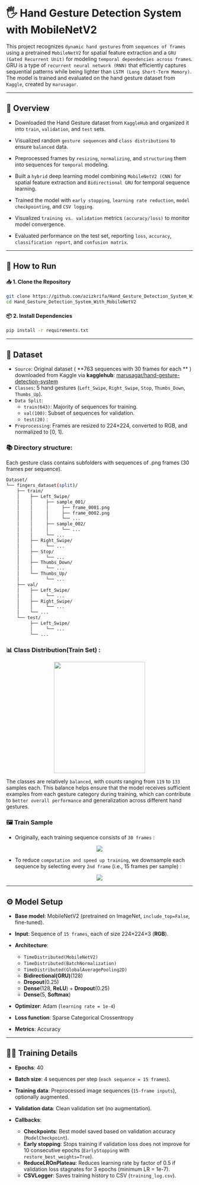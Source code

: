 # 🖐️ Hand Gesture Detection System with MobileNetV2
This project recognizes `dynamic hand gestures` from `sequences of frames` using a pretrained `MobileNetV2` for spatial feature extraction and a `GRU (Gated Recurrent Unit)` for modeling `temporal dependencies across frames`. GRU is a type of `recurrent neural network (RNN)` that efficiently captures sequential patterns while being lighter than `LSTM (Long Short-Term Memory)`. The model is trained and evaluated on the hand gesture dataset from `Kaggle`, created by `marusagar`.

----

## 🧠 Overview

  - Downloaded the Hand Gesture dataset from `KaggleHub` and organized it into `train`, `validation`, and `test` sets.

  - Visualized random `gesture sequences` and `class distributions` to ensure `balanced` data.

  - Preprocessed frames by `resizing`, `normalizing`, and `structuring` them into sequences for `temporal` modeling.

  - Built a `hybrid` deep learning model combining `MobileNetV2 (CNN)` for spatial feature extraction and `Bidirectional GRU` for temporal sequence learning.

  - Trained the model with `early stopping`, `learning rate reduction`, `model checkpointing`, and `CSV logging`.

  - Visualized `training vs. validation` metrics `(accuracy/loss)` to monitor model convergence.

  - Evaluated performance on the test set, reporting `loss`, `accuracy`, `classification report`, and `confusion matrix`.


----

## 🚀 How to Run

#### 📥 1. Clone the Repository

```bash
git clone https://github.com/azizkrifa/Hand_Gesture_Detection_System_With_MobileNetV2.git
cd Hand_Gesture_Detection_System_With_MobileNetV2
```
#### 📦 2. Install Dependencies

```bash
pip install -r requirements.txt
```

----

## 📁 Dataset

  - `Source`: Original dataset ( **763 sequences with 30 frames for each **  ) downloaded from Kaggle via **kagglehub**: [marusagar/hand-gesture-detection-system](https://www.kaggle.com/code/marusagar/hand-gesture-recognition-system)
  - `Classes`: 5 hand gestures (`Left_Swipe`, `Right_Swipe`, `Stop`, `Thumbs_Down`, `Thumbs_Up`).
  - `Data Split`:
      - `train(643)`: Majority of sequences for training.
      - `val(100)`: Subset of sequences for validation.
      - `test(20)` :
  - `Preprocessing`: Frames are resized to 224×224, converted to RGB, and normalized to [0, 1].

### 📚 Directory structure: 
Each gesture class contains subfolders with sequences of .png frames (30 frames per sequence).

```bash
Dataset/
└── fingers_dataset(split)/
    ├── train/
    │    ├── Left_Swipe/
    │    │     ├── sample_001/
    │    │     │     ├── frame_0001.png
    │    │     │     ├── frame_0002.png
    │    │     │     └── ...
    │    │     ├── sample_002/
    │    │     │     └── ...
    │    │     └── ...
    │    ├── Right_Swipe/
    │    │     └── ...
    │    ├── Stop/
    │    │     └── ...
    │    ├── Thumbs_Down/
    │    │     └── ...
    │    └── Thumbs_Up/
    │          └── ...
    ├── val/
    │    ├── Left_Swipe/
    │    │     └── ...
    │    ├── Right_Swipe/
    │    │     └── ...
    │    └── ...
    └── test/
         ├── Left_Swipe/
         │     └── ...
         └── ...

```


### 📊 Class Distribution(Train Set) :
  <p align="center">
  <img src="https://github.com/user-attachments/assets/b65883b2-c86a-45d3-94d9-dbc797cacfb6"
 width="70%" height="300px" />
  </p>
  
The classes are relatively `balanced`, with counts ranging from `119` to `133` samples each. This balance helps ensure that the model receives sufficient examples from each gesture category during training, which can contribute to `better overall performance` and generalization across different hand gestures.

### 🖼️ Train Sample 

- Originally, each training sequence consists of `30 frames` :
  
<p align="center">
  <img src="https://github.com/user-attachments/assets/bce6a890-20f3-4801-b509-89a36b2d1424">
</p>


- To reduce `computation and speed up training`, we downsample each sequence by selecting every `2nd frame` (i.e., 15 frames per sample) :

<p align="center">
  <img src="https://github.com/user-attachments/assets/468927c7-dcb4-4e25-b77a-3dd16e1d8133" >
</p>

-----
## ⚙️ Model Setup

- **Base model**: MobileNetV2 (pretrained on ImageNet, `include_top=False`, fine-tuned).

- **Input**: Sequence of `15 frames`, each of size 224×224×3 (**RGB**).

- **Architecture**:

  - `TimeDistributed(MobileNetV2)`
  - `TimeDistributed(BatchNormalization)`
  - `TimeDistributed(GlobalAveragePooling2D)`
  - **Bidirectional(GRU)**(128)
  - **Dropout**(0.25)
  - **Dense**(128, **ReLU**) + **Dropout**(0.25)
  - **Dense**(5, **Softmax**)

- **Optimizer**: Adam (`learning rate = 1e-4`)

- **Loss function**: Sparse Categorical Crossentropy

- **Metrics**: Accuracy

-----

## 🏋️‍♂️ Training Details

- **Epochs**: 40

- **Batch size**: 4 sequences per step (`each sequence = 15 frames`).

- **Training data**: Preprocessed image sequences (`15-frame inputs`), optionally augmented.

- **Validation data**: Clean validation set (no augmentation).

- **Callbacks**:

  - **Checkpoints**: Best model saved based on validation accuracy (`ModelCheckpoint`).
  - **Early stopping**: Stops training if validation loss does not improve for 10 consecutive epochs (`EarlyStopping` with `restore_best_weights=True`).
  - **ReduceLROnPlateau**: Reduces learning rate by factor of 0.5 if validation loss stagnates for 3 epochs (minimum LR = 1e-7).
  - **CSVLogger**: Saves training history to CSV (`training_log.csv`).





  






